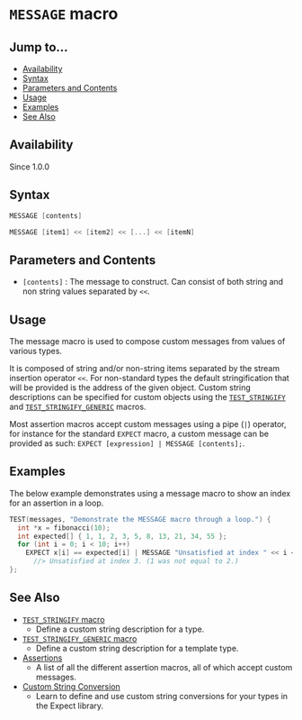# `MESSAGE` macro

## Jump to...
- [Availability](#Availability)
- [Syntax](#Syntax)
- [Parameters and Contents](#Parameters-and-Contents)
- [Usage](#Usage)
- [Examples](#Examples)
- [See Also](#See-Also)

## Availability
Since 1.0.0

## Syntax
``` C++
MESSAGE [contents]

MESSAGE [item1] << [item2] << [...] << [itemN]
```

## Parameters and Contents
- `[contents]` : The message to construct.
  Can consist of both string and non string values separated by `<<`.

## Usage

The message macro is used to compose custom messages from values of various
types.

It is composed of string and/or non-string items separated by the stream
insertion operator `<<`.
For non-standard types the default stringification that will be provided is the
address of the given object.
Custom string  descriptions can be specified for custom objects using the
[`TEST_STRINGIFY`](TEST_STRINGIFY.md) and
[`TEST_STRINGIFY_GENERIC`](TEST_STRINGIFY_GENERIC.md) macros.

Most assertion macros accept custom messages using a pipe (`|`) operator,
for instance for the standard `EXPECT` macro, a custom message can be provided
as such: `EXPECT [expression] | MESSAGE [contents];`.

## Examples

The below example demonstrates using a message macro to show an index for an
assertion in a loop.
``` C++
TEST(messages, "Demonstrate the MESSAGE macro through a loop.") {
  int *x = fibonacci(10);
  int expected[] { 1, 1, 2, 3, 5, 8, 13, 21, 34, 55 };
  for (int i = 0; i < 10; i++)
    EXPECT x[i] == expected[i] | MESSAGE "Unsatisfied at index " << i << ".";
      //> Unsatisfied at index 3. (1 was not equal to 2.)
};
```

## See Also

- [`TEST_STRINGIFY` macro](TEST_STRINGIFY.md)
  - Define a custom string description for a type.
- [`TEST_STRINGIFY_GENERIC` macro](TEST_STRINGIFY_GENERIC.md)
  - Define a custom string description for a template type.
- [Assertions](../Assertions)
  - A list of all the different assertion macros, all of which accept custom
    messages.
- [Custom String Conversion](../../Tutorials/Custom-String-Conversion.md)
  - Learn to define and use custom string conversions for your types in the
    Expect library.
